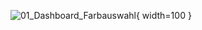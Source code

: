 ![01_Dashboard_Farbauswahl](../SHB-Main-Dashboard/blob/main/01_Haupt-Dashboard/PopUps/Popup_Bilder/01_Dashboard_Farbauswahl.png){ width=100 }
